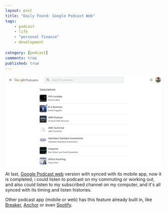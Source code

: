 ```yaml
---
layout: post
title: "Daily Found: Google Podcast Web"
tags: 
    - podcast
    - life
    - "personal finance"
    - development
        
category: [podcast]
comments: true
published: true
---
```


![](/images/posts/google-podcast.png "My subscribed Podcast channel")

At last, [Google Podcast web](https://podcasts.google.com/) version with synced with its mobile app, now it is completed, i could listen to podcast on my commuting or working out, and also could listen to my subscribed channel on my computer, and it's all synced with its timing and listen histories.

Other podcast app (mobile or web) has this feature already built in, like [Breaker](https://www.breaker.audio/), [Anchor](https://anchor.fm/) or even [Spotify](https://spotify.com/).